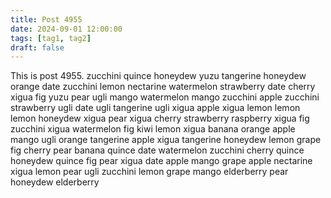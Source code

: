 ```yaml
---
title: Post 4955
date: 2024-09-01 12:00:00
tags: [tag1, tag2]
draft: false
---
```

This is post 4955.
zucchini
quince
honeydew
yuzu
tangerine
honeydew
orange
date
zucchini
lemon
nectarine
watermelon
strawberry
date
cherry
xigua
fig
yuzu
pear
ugli
mango
watermelon
mango
zucchini
apple
zucchini
strawberry
ugli
date
ugli
tangerine
ugli
xigua
apple
xigua
lemon
lemon
lemon
honeydew
xigua
pear
xigua
cherry
strawberry
raspberry
xigua
fig
zucchini
xigua
watermelon
fig
kiwi
lemon
xigua
banana
orange
apple
mango
ugli
orange
tangerine
apple
xigua
tangerine
honeydew
lemon
grape
fig
cherry
pear
banana
quince
date
watermelon
zucchini
cherry
quince
honeydew
quince
fig
pear
xigua
date
apple
mango
grape
apple
nectarine
xigua
lemon
pear
ugli
zucchini
lemon
grape
mango
elderberry
pear
honeydew
elderberry
